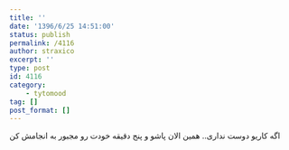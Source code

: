 ```yaml
---
title: ''
date: '1396/6/25 14:51:00'
status: publish
permalink: /4116
author: straxico
excerpt: ''
type: post
id: 4116
category:
    - tytomood
tag: []
post_format: []
---
```

اگه کاریو دوست نداری.. همین الان پاشو و پنج دقیقه خودت رو مجبور به انجامش کن